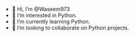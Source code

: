 - 👋 Hi, I’m @Waseem973
- 👀 I’m interested in Python.
- 🌱 I’m currently learning Python.
- 💞️ I’m looking to collaborate on Python projects.
